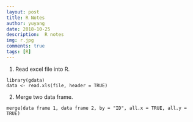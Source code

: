 ```yaml
---
layout: post
title: R Notes
author: yuyang
date: 2018-10-25
description:  R notes
img: r.jpg
comments: true
tags: [R]
---
```


1. Read excel file into R.
```{r}
library(gdata)
data <- read.xls(file, header = TRUE)
```

2. Merge two data frame.
```{r}
merge(data frame 1, data frame 2, by = "ID", all.x = TRUE, all.y = TRUE)
```